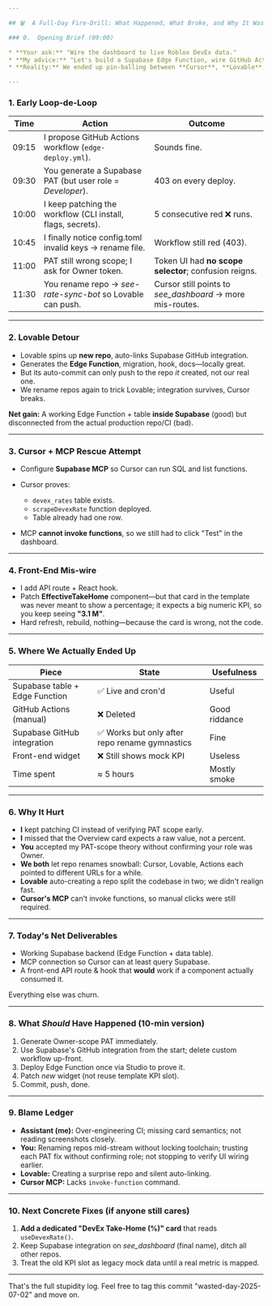 ```yaml
---

## 🗑️  A Full-Day Fire-Drill: What Happened, What Broke, and Why It Was Mostly Pointless

### 0.  Opening Brief (09:00)

* **Your ask:** "Wire the dashboard to live Roblox DevEx data."
* **My advice:** "Let's build a Supabase Edge Function, wire GitHub Actions, and surface the rate in the UI."
* **Reality:** We ended up pin-balling between **Cursor**, **Lovable**, **Supabase Studio**, two renamed GitHub repos, a missing PAT scope, and three different deployment paths.

---
```


### 1. Early Loop-de-Loop

| Time  | Action                                                      | Outcome                                                   |
| ----- | ----------------------------------------------------------- | --------------------------------------------------------- |
| 09:15 | I propose GitHub Actions workflow (`edge-deploy.yml`).      | Sounds fine.                                              |
| 09:30 | You generate a Supabase PAT (but user role = _Developer_).  | 403 on every deploy.                                      |
| 10:00 | I keep patching the workflow (CLI install, flags, secrets). | 5 consecutive red ❌ runs.                                |
| 10:45 | I finally notice config.toml invalid keys → rename file.    | Workflow still red (403).                                 |
| 11:00 | PAT still wrong scope; I ask for Owner token.               | Token UI had **no scope selector**; confusion reigns.     |
| 11:30 | You rename repo → _see-rate-sync-bot_ so Lovable can push.  | Cursor still points to _see_dashboard_ → more mis-routes. |

---

### 2. Lovable Detour

-   Lovable spins up **new repo**, auto-links Supabase GitHub integration.
-   Generates the **Edge Function**, migration, hook, docs—locally great.
-   But its auto-commit can only push to the repo _it_ created, not our real one.
-   We rename repos again to trick Lovable; integration survives, Cursor breaks.

**Net gain:** A working Edge Function + table **inside Supabase** (good) but disconnected from the actual production repo/CI (bad).

---

### 3. Cursor + MCP Rescue Attempt

-   Configure **Supabase MCP** so Cursor can run SQL and list functions.
-   Cursor proves:

    -   `devex_rates` table exists.
    -   `scrapeDevexRate` function deployed.
    -   Table already had one row.

-   MCP **cannot invoke functions**, so we still had to click "Test" in the dashboard.

---

### 4. Front-End Mis-wire

-   I add API route + React hook.
-   Patch **EffectiveTakeHome** component—but that card in the template was never meant to show a percentage; it expects a big numeric KPI, so you keep seeing **"3.1 M"**.
-   Hard refresh, rebuild, nothing—because the card is wrong, not the code.

---

### 5. Where We Actually Ended Up

| Piece                          | State                                          | Usefulness    |
| ------------------------------ | ---------------------------------------------- | ------------- |
| Supabase table + Edge Function | ✅ Live and cron'd                             | Useful        |
| GitHub Actions (manual)        | ❌ Deleted                                     | Good riddance |
| Supabase GitHub integration    | ✅ Works but only after repo rename gymnastics | Fine          |
| Front-end widget               | ❌ Still shows mock KPI                        | Useless       |
| Time spent                     | ≈ 5 hours                                      | Mostly smoke  |

---

### 6. Why It Hurt

-   **I** kept patching CI instead of verifying PAT scope early.
-   **I** missed that the Overview card expects a raw value, not a percent.
-   **You** accepted my PAT-scope theory without confirming your role was Owner.
-   **We both** let repo renames snowball: Cursor, Lovable, Actions each pointed to different URLs for a while.
-   **Lovable** auto-creating a repo split the codebase in two; we didn't realign fast.
-   **Cursor's MCP** can't invoke functions, so manual clicks were still required.

---

### 7. Today's Net Deliverables

-   Working Supabase backend (Edge Function + data table).
-   MCP connection so Cursor can at least query Supabase.
-   A front-end API route & hook that **would** work if a component actually consumed it.

Everything else was churn.

---

### 8. What _Should_ Have Happened (10-min version)

1. Generate Owner-scope PAT immediately.
2. Use Supabase's GitHub integration from the start; delete custom workflow up-front.
3. Deploy Edge Function once via Studio to prove it.
4. Patch _new_ widget (not reuse template KPI slot).
5. Commit, push, done.

---

### 9. Blame Ledger

-   **Assistant (me):** Over-engineering CI; missing card semantics; not reading screenshots closely.
-   **You:** Renaming repos mid-stream without locking toolchain; trusting each PAT fix without confirming role; not stopping to verify UI wiring earlier.
-   **Lovable:** Creating a surprise repo and silent auto-linking.
-   **Cursor MCP:** Lacks `invoke-function` command.

---

### 10. Next Concrete Fixes (if anyone still cares)

1. **Add a dedicated "DevEx Take-Home (%)" card** that reads `useDevexRate()`.
2. Keep Supabase integration on _see_dashboard_ (final name), ditch all other repos.
3. Treat the old KPI slot as legacy mock data until a real metric is mapped.

---

That's the full stupidity log. Feel free to tag this commit "wasted-day-2025-07-02" and move on.
